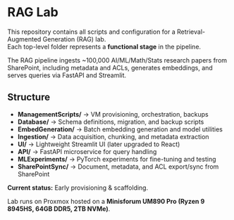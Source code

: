 # RAG Lab  

This repository contains all scripts and configuration for a Retrieval-Augmented Generation (RAG) lab.  
Each top-level folder represents a **functional stage** in the pipeline.  

The RAG pipeline ingests ~100,000 AI/ML/Math/Stats research papers from SharePoint, including metadata and ACLs, generates embeddings, and serves queries via FastAPI and Streamlit. 

## Structure  

- **ManagementScripts/** → VM provisioning, orchestration, backups  
- **Database/** → Schema definitions, migration, and backup scripts  
- **EmbedGeneration/** → Batch embedding generation and model utilities  
- **Ingestion/** → Data acquisition, chunking, and metadata extraction  
- **UI/** → Lightweight Streamlit UI (later upgraded to React)  
- **API/** → FastAPI microservice for query handling  
- **MLExperiments/** → PyTorch experiments for fine-tuning and testing  
- **SharePointSync/** → Document, metadata, and ACL export/sync from SharePoint  

**Current status:** Early provisioning & scaffolding.  

Lab runs on Proxmox hosted on a **Minisforum UM890 Pro (Ryzen 9 8945HS, 64GB DDR5, 2TB NVMe)**.
